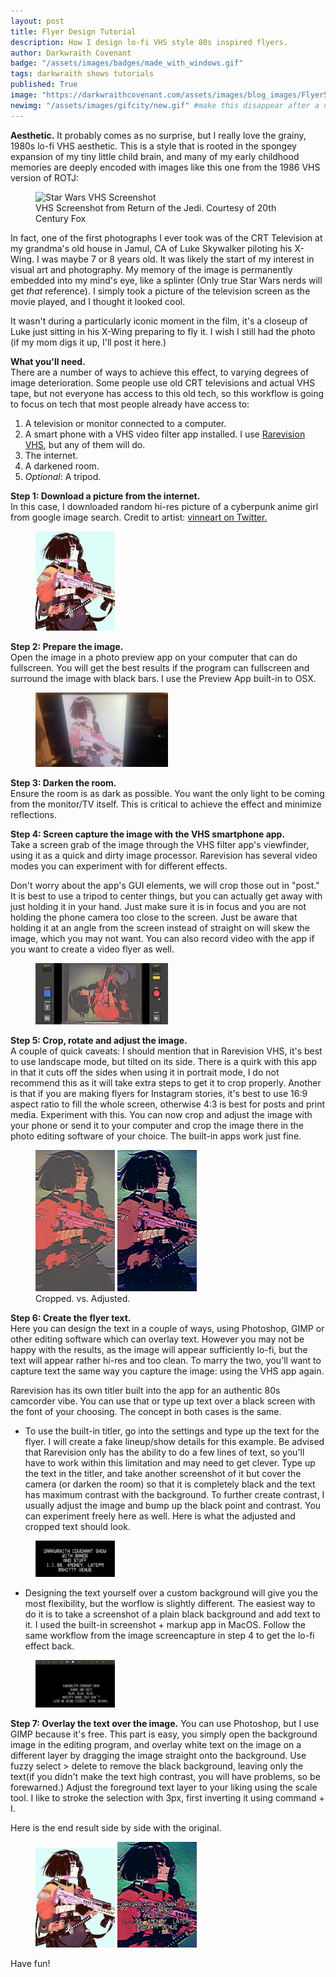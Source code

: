 ```yaml
---
layout: post
title: Flyer Design Tutorial
description: How I design lo-fi VHS style 80s inspired flyers. 
author: Darkwraith Covenant
badge: "/assets/images/badges/made_with_windows.gif"
tags: darkwraith shows tutorials
published: True
image: "https://darkwraithcovenant.com/assets/images/blog_images/Flyer5-15-23.png"
newimg: "/assets/images/gifcity/new.gif" #make this disappear after a number of days with conditionals  
---
```

**Aesthetic.**
It probably comes as no surprise, but I really love the grainy, 1980s lo-fi VHS aesthetic. This is a style that is rooted in the spongey expansion of my tiny little child brain, and many of my early childhood memories are deeply encoded with images like this one from the 1986 VHS version of ROTJ:
<figure class="center">
<img src="/assets/images/blog_images/SW.png" width="50%" alt="Star Wars VHS Screenshot">
<figcaption class="center">VHS Screenshot from Return of the Jedi. Courtesy of 20th Century Fox</figcaption>
</figure>

In fact, one of the first photographs I ever took was of the CRT Television at my grandma's old house in Jamul, CA of Luke Skywalker piloting his X-Wing. I was maybe 7 or 8 years old. It was likely the start of my interest in visual art and photography. My memory of the image is permanently embedded into my mind's eye, like a splinter (Only true Star Wars nerds will get *that* reference). I simply took a picture of the television screen as the movie played, and I thought it looked cool.  

It wasn't during a particularly iconic moment in the film, it's a closeup of Luke just sitting in his X-Wing preparing to fly it. I wish I still had the photo (if my mom digs it up, I'll post it here.)  

<!-- excerpt-end -->

**What you'll need.**  
There are a number of ways to achieve this effect, to varying degrees of image deterioration. Some people use old CRT televisions and actual VHS tape, but not everyone has access to this old tech, so this workflow is going to focus on tech that most people already have access to:
1. A television or monitor connected to a computer.
2. A smart phone with a VHS video filter app installed. I use [Rarevision VHS](https://apps.apple.com/us/app/rarevision-vhs-retro-80s-cam/id679454835), but any of them will do. 
3. The internet.
4. A darkened room.         
5. *Optional*: A tripod.


**Step 1: Download a picture from the internet.**  
In this case, I downloaded random hi-res picture of a cyberpunk anime girl from google image search. Credit to artist: [vinneart on Twitter.](https://twitter.com/vinneart)
<figure class="center">
<img src="/assets/images/blog_images/cypnk.jpg" width="30%" alt="Cyberpunk Girl">
</figure>

**Step 2: Prepare the image.**  
Open the image in a photo preview app on your computer that can do fullscreen. You will get the best results if the program can fullscreen and surround the image with black bars. I use the Preview App built-in to OSX. 
<figure class="center">
<img src="/assets/images/blog_images/prevcy.png" width="50%" alt="Cyberpunk preview">
</figure>

**Step 3: Darken the room.**    
Ensure the room is as dark as possible. You want the only light to be coming from the monitor/TV itself. This is critical to achieve the effect and minimize reflections.

**Step 4: Screen capture the image with the VHS smartphone app.**   
Take a screen grab of the image through the VHS filter app's viewfinder, using it as a quick and dirty image processor. Rarevision has several video modes you can experiment with for different effects.   

Don't worry about the app's GUI elements, we will crop those out in "post." It is best to use a tripod to center things, but you can actually get away with just holding it in your hand. Just make sure it is in focus and you are not holding the phone camera too close to the screen. Just be aware that holding it at an angle from the screen instead of straight on will skew the image, which you may not want. You can also record video with the app if you want to create a video flyer as well.  
<figure class="center">
<img src="/assets/images/blog_images/cypcap.png" width="50%" alt="Cyberpunk preview">
</figure>

**Step 5: Crop, rotate and adjust the image.**  
A couple of quick caveats: I should mention that in Rarevision VHS, it's best to use landscape mode, but tilted on its side. There is a quirk with this app in that it cuts off the sides when using it in portrait mode, I do not recommend this as it will take extra steps to get it to crop properly. Another is that if you are making flyers for Instagram stories, it's best to use 16:9 aspect ratio to fill the whole screen, otherwise 4:3 is best for posts and print media. Experiment with this. 
You can now crop and adjust the image with your phone or send it to your computer and crop the image there in the photo editing software of your choice. The built-in apps work just fine. 
<figure class="center">
<img src="/assets/images/blog_images/cypcrop.png" width="30%" alt="Cyberpunk crop">
<img src="/assets/images/blog_images/cypadjust.png" width="30%" alt="Cyberpunk adjust">
<figcaption class="center">Cropped. vs. Adjusted.</figcaption>

</figure>

**Step 6: Create the flyer text.**  
Here you can design the text in a couple of ways, using Photoshop, GIMP or other editing software which can overlay text. However you may not be happy with the results, as the image will appear sufficiently lo-fi, but the text will appear rather hi-res and too clean. To marry the two, you'll want to capture text the same way you capture the image: using the VHS app again. 

Rarevision has its own titler built into the app for an authentic 80s camcorder vibe. You can use that or type up text over a black screen with the font of your choosing. The concept in both cases is the same.  

- To use the built-in titler, go into the settings and type up the text for the flyer. I will create a fake lineup/show details for this example. Be advised that Rarevision only has the ability to do a few lines of text, so you'll have to work within this limitation and may need to get clever. 
Type up the text in the titler, and take another screenshot of it but cover the camera (or darken the room) so that it is completely black and the text has maximum contrast with the background. To further create contrast, I usually adjust the image and bump up the black point and contrast. You can experiment freely here as well.
Here is what the adjusted and cropped text should look.  
<figure class="center">
<img src="/assets/images/blog_images/flyertxtex.png" width="30%" alt="Cyberpunk flyer text">
</figure>

- Designing the text yourself over a custom background will give you the most flexibility, but the worflow is slightly different. The easiest way to do it is to take a screenshot of a plain black background and add text to it. I used the built-in screenshot + markup app in MacOS. Follow the same workflow from the image screencapture in step 4 to get the lo-fi effect back.
<figure class="center">
<img src="/assets/images/blog_images/textcustom.png" width="30%" alt="Cyberpunk custom text">
</figure>  

**Step 7: Overlay the text over the image.** 
You can use Photoshop, but I use GIMP because it's free. This part is easy, you simply open the background image in the editing program, and overlay white text on the image on a different layer by dragging the image straight onto the background. Use fuzzy select > delete to remove the black background, leaving only the text(if you didn't make the text high contrast, you will have problems, so be forewarned.) Adjust the foreground text layer to your liking using the scale tool. I like to stroke the selection with 3px, first inverting it using command + I.

Here is the end result side by side with the original.
<figure class="center">
<img src="/assets/images/blog_images/cypnk.jpg" width="30%" alt="Cyberpunk Girl">
<img src="/assets/images/blog_images/cybfinal.png" width="30%" alt="Cyberpunk Flyer Final">
</figure>  

Have fun!
